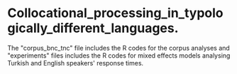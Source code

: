 # Collocational_processing_in_typologically_different_languages.


The "corpus_bnc_tnc" file includes the R codes for the corpus analyses and "experiments" files includes the R codes for mixed effects models analysing Turkish and English speakers' response times. 
